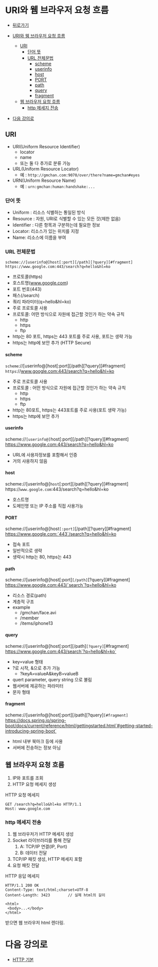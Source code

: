 # URI와 웸 브라우저 요청 흐름

- [뒤로가기](README.md)

- [URI와 웸 브라우저 요청 흐름](#uri와-웸-브라우저-요청-흐름)
  - [URI](#uri)
    - [단어 뜻](#단어-뜻)
    - [URL 전체문법](#url-전체문법)
      - [scheme](#scheme)
      - [userinfo](#userinfo)
      - [host](#host)
      - [PORT](#port)
      - [path](#path)
      - [query](#query)
      - [fragment](#fragment)
  - [웹 브라우저 요청 흐름](#웹-브라우저-요청-흐름)
    - [http 메세지 전송](#http-메세지-전송)
- [다음 강의로](#다음-강의로)

## URI

- URI(Uniform Resource Identifier)
  - locator
  - name
  - 또는 둘 다 추가로 분류 가능
- URL(Uniform Resource Locator)
  - 예 : `http://gmchan.com:9070/over/there?name=gmchan#eyes`
- URN(Uniform Resource Name)
  - 예 : `urn:gmchan:human:handshake:...`

### 단어 뜻

- Uniform : 리소스 식별하는 통일된 방식
- Resource : 자원, URI로 식별할 수 있는 모든 것(제한 없음)
- Identifier : 다른 항목과 구분하는데 필요한 정보
- Locator: 리소스가 있는 위치를 지정
- Name: 리소스에 이름을 부여

### URL 전체문법

```
scheme://[userinfo@]host[:port][/path][?query][#fragment]
https://www.google.com:443/search?q=hello&hl=ko
```

- 프로토콜(https)
- 호스트명(www.google.com)
- 포트 번호(443)
- 패스(/search)
- 쿼리 파라미터(q=hello&hl=ko)
- 주로 프로토콜 사용
- 프로토콜: 어떤 방식으로 자원에 접근할 것인가 하는 약속 규칙
  - http
  - https
  - ftp
- http는 80 포트, https는 443 포트를 주로 사용, 포트는 생략 가능
- https는 http에 보안 추가 (HTTP Secure)

#### scheme


`scheme`://[userinfo@]host[:port][/path][?query][#fragment]
`https`://www.google.com:443/search?q=hello&hl=ko


- 주로 프로토콜 사용
- 프로토콜 : 어떤 방식으로 자원에 접근할 것인가 하는 약속 규칙
  - http
  - https
  - ftp
- http는 80포트, https는 443포트를 주로 사용(포트 생략 가능)
- https는 http에 보안 추가

#### userinfo

scheme://`[userinfo@]`host[:port][/path][?query][#fragment]
https://www.google.com:443/search?q=hello&hl=ko

- URL에 사용자정보를 포함해서 인증
- 거의 사용하지 않음

#### host

scheme://[userinfo@]`host`[:port][/path][?query][#fragment]
https://`www.google.com`:443/search?q=hello&hl=ko

- 호스트명
- 도메인명 또는 IP 주소를 직접 사용가능

#### PORT

scheme://[userinfo@]host`[:port]`[/path][?query][#fragment]
https://www.google.com:`443`/search?q=hello&hl=ko

- 접속 포트
- 일반적으로 생략
- 생략시 http는 80, https는 443

#### path

scheme://[userinfo@]host[:port]`[/path]`[?query][#fragment]
https://www.google.com:443/`search`?q=hello&hl=ko

- 리소스 경로(path)
- 계층적 구조
- example
  - /gmchan/face.avi
  - /member
  - /items/iphone13

#### query

scheme://[userinfo@]host[:port][/path]`[?query]`[#fragment]
https://www.google.com:443/search`?q=hello&hl=ko`

- key=value 형태
- ?로 시작, &으로 추가 가능
  - ?keyA=valueA&keyB=valueB
- quert parameter, query string 으로 불림
- 웹서버에 제공하는 파라미터
- 문자 형태



#### fragment

scheme://[userinfo@]host[:port][/path][?query]`[#fragment]`
https://docs.spring.io/spring-boot/docs/current/reference/html/gettingstarted.html`#getting-started-introducing-spring-boot`

- html 내부 북마크 등에 사용
- 서버에 전송하는 정보 아님

## 웹 브라우저 요청 흐름

1. IP와 포트를 조회
2. HTTP 요청 메세지 생성

HTTP 요청 메세지
```
GET /search?q=hello&hl=ko HTTP/1.1
Host: www.google.com
```

### http 메세지 전송

1. 웹 브라우저가 HTTP 메세지 생성
2. Socket 라이브러리를 통해 전달
   1. A: TCP/IP 연결(IP, Port)
   2. B: 데이터 전달
3. TCP/IP 패킷 생성, HTTP 메세지 포함
4. 요청 패킷 전달

HTTP 응답 메세지
```
HTTP/1.1 200 OK
Content-Type: text/html;charset=UTF-8
Content-Length: 3423        // 실제 html의 길이

<html>
 <body>...</body>
</html>
```

받으면 웹 브라우저 html 렌더링.

# 다음 강의로

- [HTTP 기본](3.HTTP기본.md)
